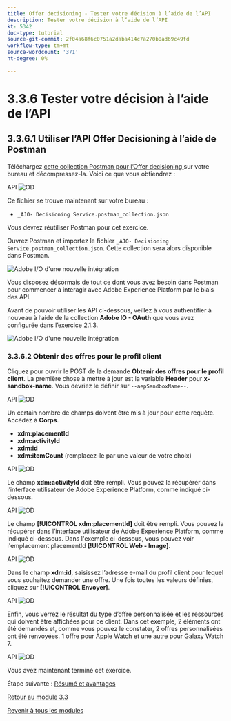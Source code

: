 ```yaml
---
title: Offer decisioning - Tester votre décision à l’aide de l’API
description: Tester votre décision à l’aide de l’API
kt: 5342
doc-type: tutorial
source-git-commit: 2f04a68f6c0751a2daba414c7a270b0ad69c49fd
workflow-type: tm+mt
source-wordcount: '371'
ht-degree: 0%

---
```


# 3.3.6 Tester votre décision à l’aide de l’API

## 3.3.6.1 Utiliser l’API Offer Decisioning à l’aide de Postman

Téléchargez [cette collection Postman pour l’Offer decisioning ](./../../../assets/postman/postman_offer-decisioning.zip) sur votre bureau et décompressez-la. Voici ce que vous obtiendrez :

API ![OD](./images/unzip.png)

Ce fichier se trouve maintenant sur votre bureau :

- `_AJO- Decisioning Service.postman_collection.json`

Vous devrez réutiliser Postman pour cet exercice.

Ouvrez Postman et importez le fichier `_AJO- Decisioning Service.postman_collection.json`. Cette collection sera alors disponible dans Postman.

![Adobe I/O d&#39;une nouvelle intégration](./images/postmanui.png)

Vous disposez désormais de tout ce dont vous avez besoin dans Postman pour commencer à interagir avec Adobe Experience Platform par le biais des API.

Avant de pouvoir utiliser les API ci-dessous, veillez à vous authentifier à nouveau à l’aide de la collection **Adobe IO - OAuth** que vous avez configurée dans l’exercice 2.1.3.

![Adobe I/O d&#39;une nouvelle intégration](./images/postmanui1.png)


### 3.3.6.2 Obtenir des offres pour le profil client

Cliquez pour ouvrir le POST de la demande **Obtenir des offres pour le profil client**. La première chose à mettre à jour est la variable **Header** pour **x-sandbox-name**. Vous devriez le définir sur `--aepSandboxName--`.

API ![OD](./images/api23.png)

Un certain nombre de champs doivent être mis à jour pour cette requête. Accédez à **Corps**.

- **xdm:placementId**
- **xdm:activityId**
- **xdm:id**
- **xdm:itemCount** (remplacez-le par une valeur de votre choix)

API ![OD](./images/api24.png)

Le champ **xdm:activityId** doit être rempli. Vous pouvez la récupérer dans l’interface utilisateur de Adobe Experience Platform, comme indiqué ci-dessous.

API ![OD](./images/activityid.png)

Le champ **[!UICONTROL xdm:placementId]** doit être rempli. Vous pouvez la récupérer dans l’interface utilisateur de Adobe Experience Platform, comme indiqué ci-dessous. Dans l&#39;exemple ci-dessous, vous pouvez voir l&#39;emplacement placementId **[!UICONTROL Web - Image]**.

API ![OD](./images/placementid.png)

Dans le champ **xdm:id**, saisissez l’adresse e-mail du profil client pour lequel vous souhaitez demander une offre. Une fois toutes les valeurs définies, cliquez sur **[!UICONTROL Envoyer]**.

API ![OD](./images/api24a.png)

Enfin, vous verrez le résultat du type d’offre personnalisée et les ressources qui doivent être affichées pour ce client. Dans cet exemple, 2 éléments ont été demandés et, comme vous pouvez le constater, 2 offres personnalisées ont été renvoyées. 1 offre pour Apple Watch et une autre pour Galaxy Watch 7.

API ![OD](./images/api25.png)

Vous avez maintenant terminé cet exercice.

Étape suivante : [Résumé et avantages](./summary.md)

[Retour au module 3.3](./offer-decisioning.md)

[Revenir à tous les modules](./../../../overview.md)
